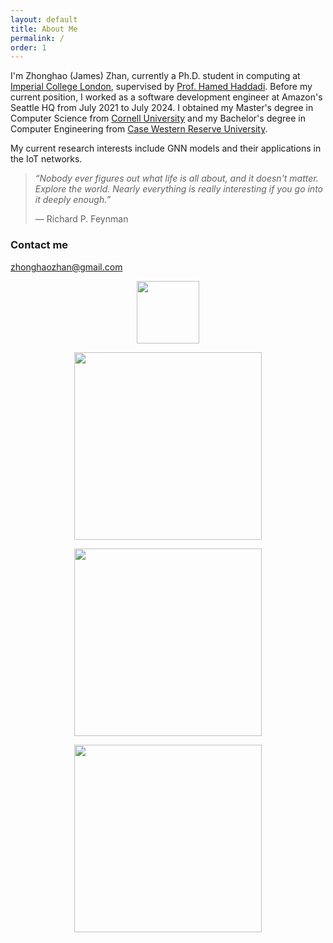 ```yaml
---
layout: default
title: About Me
permalink: /
order: 1
---
```


I'm Zhonghao (James) Zhan, currently a Ph.D. student in computing at [Imperial College London](https://www.imperial.ac.uk/), supervised by [Prof. Hamed Haddadi](https://haddadi.github.io/). Before my current position, I worked as a software development engineer at Amazon's Seattle HQ from July 2021 to July 2024. I obtained my Master's degree in Computer Science from [Cornell University](https://www.cornell.edu/) and my Bachelor's degree in Computer Engineering from [Case Western Reserve University](https://case.edu/).

My current research interests include GNN models and their applications in the IoT networks.

> *&#8220;Nobody ever figures out what life is all about, and it doesn&#39;t matter. Explore the world. Nearly everything is really interesting if you go into it deeply enough.&#8221;*
> 
> &#8213; Richard P. Feynman



### Contact me

[zhonghaozhan@gmail.com](mailto:zhonghaozhan@gmail.com)

<p align="center">
<a href="https://zhonghaozhan.github.io"><img src="https://zhonghaozhan.github.io/images/Empty.png" width="100"/>

<p align="center">
<a href="https://netsys.doc.ic.ac.uk/index.html"><img src="https://zhonghaozhan.github.io/images/ICL.jpg" width="300"/>

<p align="center">
<a href="https://www.cornell.edu/"><img src="https://zhonghaozhan.github.io/images/Cornell.png" width="300"/>

<p align="center">
<a href="https://case.edu/"><img src="https://zhonghaozhan.github.io/images/CWRU.png" width="300"/>